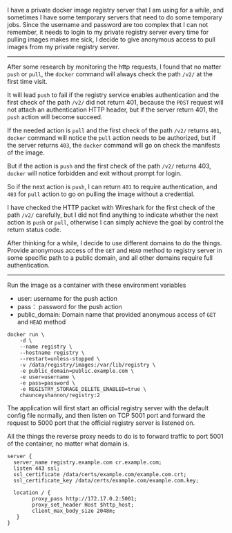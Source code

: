 I have a private docker image registry server that I am using for a while, and sometimes I have some temporary servers that need to do some temporary jobs. Since the username and password are too complex that I can not remember, it needs to login to my private registry server every time for pulling images makes me sick, I decide to give anonymous access to pull images from my private registry server. 

---

After some research by monitoring the http requests, I found that no matter `push` or `pull`, the `docker` command will always check the path `/v2/` at the first time visit.

It will lead `push` to fail if the registry service enables authentication and the first check of the path `/v2/` did not return 401, because the `POST` request will not attach an authentication HTTP header, but if the server return 401, the `push` action will become succeed.

If the needed action is `pull` and the first check of the path `/v2/` returns `401`, `docker` command will notice the `pull` action needs to be authorized, but if the server returns `403`, the `docker` command will go on check the manifests of the image.

But if the action is `push` and the first check of the path `/v2/` returns 403, `docker` will notice forbidden and exit without prompt for login. 

So if the next action is `push`, I can return `401` to require authentication, and `403` for `pull` action to go on pulling the image without a credential.

I have checked the HTTP packet with Wireshark for the first check of the path `/v2/` carefully, but I did not find anything to indicate whether the next action is `push` or `pull`, otherwise I can simply achieve the goal by control the return status code.

After thinking for a while, I decide to use different domains to do the things. Provide anonymous access of the `GET` and `HEAD` method to registry server in some specific path to a public domain, and all other domains require full authentication.

---

Run the image as a container with these environment variables 

* user: username for the push action 
* pass： password for the push action 
* public_domain: Domain name that provided anonymous access of `GET` and `HEAD` method

```
docker run \
    -d \
    --name registry \
    --hostname registry \
    --restart=unless-stopped \
    -v /data/registry/images:/var/lib/registry \
    -e public_domain=public.example.com \
    -e user=username \
    -e pass=password \
    -e REGISTRY_STORAGE_DELETE_ENABLED=true \
    chaunceyshannon/registry:2
```

The application will first start an official registry server with the default config file normally, and then listen on TCP 5001 port and forward the request to 5000 port that the official registry server is listened on. 

All the things the reverse proxy needs to do is to forward traffic to port 5001 of the container, no matter what domain is.

```nginx
server {
  server_name registry.example.com cr.example.com;
  listen 443 ssl;
  ssl_certificate /data/certs/example.com/example.com.crt;
  ssl_certificate_key /data/certs/example.com/example.com.key;

  location / {
        proxy_pass http://172.17.0.2:5001;
        proxy_set_header Host $http_host;
        client_max_body_size 2048m;
   }
}
```